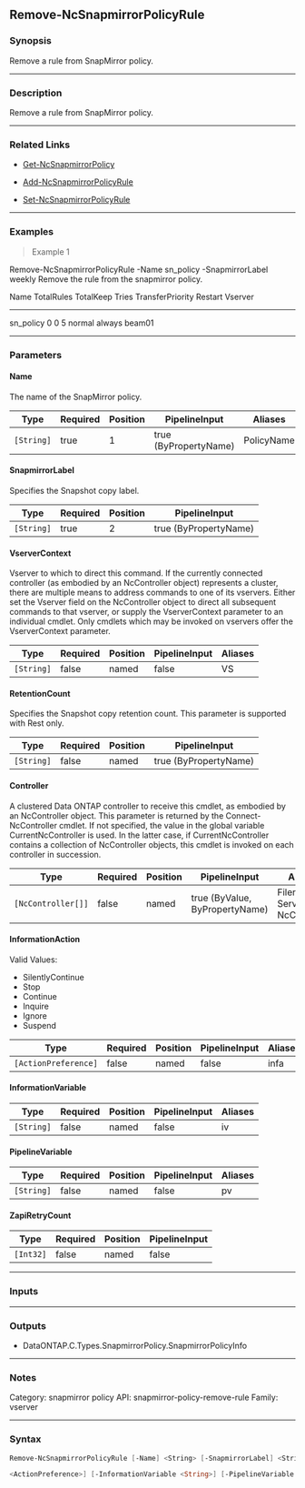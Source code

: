 Remove-NcSnapmirrorPolicyRule
-----------------------------

### Synopsis
Remove a rule from SnapMirror policy.

---

### Description

Remove a rule from SnapMirror policy.

---

### Related Links
* [Get-NcSnapmirrorPolicy](Get-NcSnapmirrorPolicy)

* [Add-NcSnapmirrorPolicyRule](Add-NcSnapmirrorPolicyRule)

* [Set-NcSnapmirrorPolicyRule](Set-NcSnapmirrorPolicyRule)

---

### Examples
> Example 1

Remove-NcSnapmirrorPolicyRule -Name sn_policy -SnapmirrorLabel weekly
Remove the rule from the snapmirror policy.

Name               TotalRules  TotalKeep      Tries TransferPriority   Restart  Vserver
----               ----------  ---------      ----- ----------------   -------  -------
sn_policy                   0          0          5 normal             always   beam01

---

### Parameters
#### **Name**
The name of the SnapMirror policy.

|Type      |Required|Position|PipelineInput        |Aliases   |
|----------|--------|--------|---------------------|----------|
|`[String]`|true    |1       |true (ByPropertyName)|PolicyName|

#### **SnapmirrorLabel**
Specifies the Snapshot copy label.

|Type      |Required|Position|PipelineInput        |
|----------|--------|--------|---------------------|
|`[String]`|true    |2       |true (ByPropertyName)|

#### **VserverContext**
Vserver to which to direct this command.  If the currently connected controller (as embodied by an NcController object) represents a cluster, there are multiple means to address commands to one of its vservers.  Either set the Vserver field on the NcController object to direct all subsequent commands to that vserver, or supply the VserverContext parameter to an individual cmdlet.  Only cmdlets which may be invoked on vservers offer the VserverContext parameter.

|Type      |Required|Position|PipelineInput|Aliases|
|----------|--------|--------|-------------|-------|
|`[String]`|false   |named   |false        |VS     |

#### **RetentionCount**
Specifies the Snapshot copy retention count. This parameter is supported with Rest only.

|Type      |Required|Position|PipelineInput        |
|----------|--------|--------|---------------------|
|`[String]`|false   |named   |true (ByPropertyName)|

#### **Controller**
A clustered Data ONTAP controller to receive this cmdlet, as embodied by an NcController object.  This parameter is returned by the Connect-NcController cmdlet.  If not specified, the value in the global variable CurrentNcController is used.  In the latter case, if CurrentNcController contains a collection of NcController objects, this cmdlet is invoked on each controller in succession.

|Type              |Required|Position|PipelineInput                 |Aliases                          |
|------------------|--------|--------|------------------------------|---------------------------------|
|`[NcController[]]`|false   |named   |true (ByValue, ByPropertyName)|Filer<br/>Server<br/>NcController|

#### **InformationAction**

Valid Values:

* SilentlyContinue
* Stop
* Continue
* Inquire
* Ignore
* Suspend

|Type                |Required|Position|PipelineInput|Aliases|
|--------------------|--------|--------|-------------|-------|
|`[ActionPreference]`|false   |named   |false        |infa   |

#### **InformationVariable**

|Type      |Required|Position|PipelineInput|Aliases|
|----------|--------|--------|-------------|-------|
|`[String]`|false   |named   |false        |iv     |

#### **PipelineVariable**

|Type      |Required|Position|PipelineInput|Aliases|
|----------|--------|--------|-------------|-------|
|`[String]`|false   |named   |false        |pv     |

#### **ZapiRetryCount**

|Type     |Required|Position|PipelineInput|
|---------|--------|--------|-------------|
|`[Int32]`|false   |named   |false        |

---

### Inputs

---

### Outputs
* DataONTAP.C.Types.SnapmirrorPolicy.SnapmirrorPolicyInfo

---

### Notes
Category: snapmirror policy
API: snapmirror-policy-remove-rule
Family: vserver

---

### Syntax
```PowerShell
Remove-NcSnapmirrorPolicyRule [-Name] <String> [-SnapmirrorLabel] <String> [-VserverContext <String>] [-RetentionCount <String>] [-Controller <NcController[]>] [-InformationAction 
```
```PowerShell
<ActionPreference>] [-InformationVariable <String>] [-PipelineVariable <String>] [-ZapiRetryCount <Int32>] [<CommonParameters>]
```

